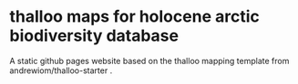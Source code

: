 # thalloo maps for holocene arctic biodiversity database

A static github pages website based on the thalloo mapping template from andrewiom/thalloo-starter .